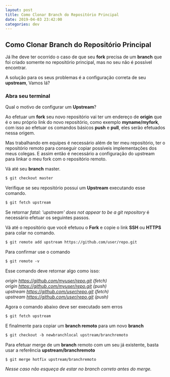 ```yaml
---
layout: post
title: Como Clonar Branch do Repositório Principal  
date: 2019-04-03 23:42:00
categories: dev
---
```


## Como Clonar Branch do Repositório Principal  

Já lhe deve ter ocorrido o caso de que seu **fork** precisa de um **branch** que foi criado somente no repositório principal, mas no seu não é possível encontrar.  

A solução para os seus problemas é a configuração correta de seu **upstream**, Vamos lá?  

### Abra seu terminal  

Qual o motivo de configurar um **Upstream**?  

Ao efetuar um **fork** seu novo repositório vai ter um endereço de **origin** que é o seu próprio link do novo repositório, como exemplo **myname/myfork**, com isso ao efetuar os comandos básicos **push** e **pull**, eles serão efetuados nessa origem.

Mas trabalhando em equipes é necessário além de ter meu repositório, ter o repositório remoto para conseguir copiar possíveis implementações dos meus colegas. E assim então é necessário a configuração do upstream para linkar o meu fork com o repositório remoto.

Vá até seu **branch** master.
```markdown
$ git checkout master
```  

Verifique se seu repositório possui um **Upstream** executando esse comando.  
```markdown
$ git fetch upstream
```  
Se retornar *fatal: 'upstream' does not appear to be a git repository* é necessário efetuar os seguintes passos.  

Vá até o repositório que você efetuou o **Fork** e copie o link **SSH** ou **HTTPS** para colar no comando.
```markdown
$ git remote add upstream https://github.com/user/repo.git
```

Para confirmar use o comando  
```markdown
$ git remote -v
```  
Esse comando deve retornar algo como isso:

*origin      https://github.com/myuser/repo.git (fetch)  
origin      https://github.com/myuser/repo.git (push)  
upstream    https://github.com/user/repo.git (fetch)  
upstream    https://github.com/user/repo.git (push)*  

Agora o comando abaixo deve ser executado sem erros  
```markdown
$ git fetch upstream
```  
E finalmente para copiar um **branch remoto** para um novo **branch**  
```markdown
$ git checkout -b newbranchlocal upstream/branchremoto
```  

Para efetuar merge de um **branch** remoto com um seu já existente, basta usar a referência **upstream/branchremoto**  
```markdown
$ git merge hotfix upstream/branchremoto
```  
*Nesse caso não esqueça de estar no branch correto antes do merge.*
